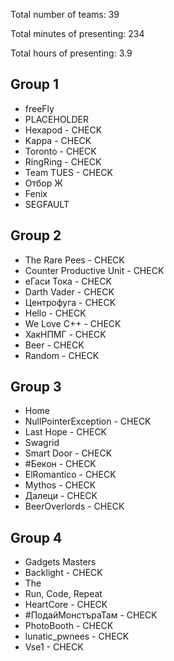 Total number of teams: 39

Total minutes of presenting: 234

Total hours of presenting: 3.9

## Group 1

* freeFly
* PLACEHOLDER
* Hexapod - CHECK
* Kappa - CHECK
* Toronto - CHECK
* RingRing - CHECK
* Team TUES - CHECK
* Отбор Ж
* Fenix
* SEGFAULT

## Group 2

* The Rare Pees - CHECK
* Counter Productive Unit - CHECK
* еГаси Тока - CHECK
* Darth Vader - CHECK
* Центрофуга - CHECK
* Hello - CHECK
* We Love C++ - CHECK
* ХакНПМГ - CHECK
* Beer - CHECK
* Random - CHECK

## Group 3

* Home
* NullPointerException - CHECK
* Last Hope - CHECK
* Swagrid
* Smart Door - CHECK
* #Бекон - CHECK
* ElRomantico - CHECK
* Mythos - CHECK
* Далеци - CHECK
* BeerOverlords - CHECK

## Group 4

* Gadgets Masters
* Backlight - CHECK
* The
* Run, Code, Repeat
* HeartCore - CHECK
* #ПодайМонстъраТам - CHECK
* PhotoBooth - CHECK
* lunatic_pwnees - CHECK
* Vse1 - CHECK

